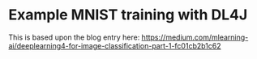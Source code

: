 # Example MNIST training with DL4J

This is based upon the blog entry here: https://medium.com/mlearning-ai/deeplearning4-for-image-classification-part-1-fc01cb2b1c62
